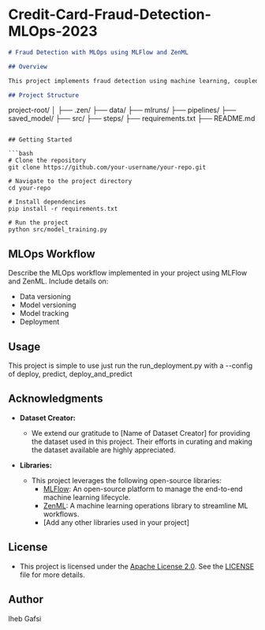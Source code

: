 # Credit-Card-Fraud-Detection-MLOps-2023

```markdown
# Fraud Detection with MLOps using MLFlow and ZenML

## Overview

This project implements fraud detection using machine learning, coupled with MLOps practices. MLFlow and ZenML are utilized to streamline the machine learning lifecycle, from model development to deployment.

## Project Structure

```
project-root/
│
├── .zen/
├── data/
├── mlruns/
├── pipelines/
├── saved_model/
├── src/
├── steps/
├── requirements.txt
├── README.md
```

## Getting Started

```bash
# Clone the repository
git clone https://github.com/your-username/your-repo.git

# Navigate to the project directory
cd your-repo

# Install dependencies
pip install -r requirements.txt

# Run the project
python src/model_training.py
```

## MLOps Workflow

Describe the MLOps workflow implemented in your project using MLFlow and ZenML. Include details on:

- Data versioning
- Model versioning
- Model tracking
- Deployment

## Usage

This project is simple to use just run the run_deployment.py with a --config of deploy, predict, deploy_and_predict

## Acknowledgments

- **Dataset Creator:**
  - We extend our gratitude to [Name of Dataset Creator] for providing the dataset used in this project. Their efforts in curating and making the dataset available are highly appreciated.

- **Libraries:**
  - This project leverages the following open-source libraries:
    - [MLFlow](https://www.mlflow.org/): An open-source platform to manage the end-to-end machine learning lifecycle.
    - [ZenML](https://zenml.io/): A machine learning operations library to streamline ML workflows.
    - [Add any other libraries used in your project]

## License

- This project is licensed under the [Apache License 2.0](LICENSE). See the [LICENSE](LICENSE) file for more details.

## Author

Iheb Gafsi
```

